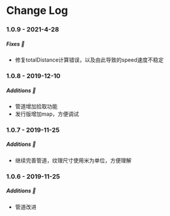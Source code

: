 Change Log
==========

### 1.0.9 - 2021-4-28
##### Fixes :wrench:
* 修复totalDistance计算错误，以及由此导致的speed速度不稳定

### 1.0.8 - 2019-12-10

##### Additions :tada:
* 管道增加拾取功能
* 发行版增加map，方便调试

### 1.0.7 - 2019-11-25

##### Additions :tada:
* 继续完善管道，纹理尺寸使用米为单位，方便理解

### 1.0.6 - 2019-11-25

##### Additions :tada:
* 管道改进